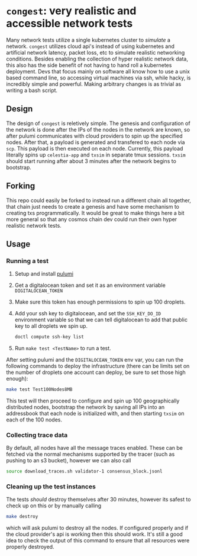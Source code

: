 # `congest`: very realistic and accessible network tests

Many network tests utilize a single kubernetes cluster to *simulate* a network.
`congest` utilizes cloud api's instead of using kubernetes and artificial
network latency, packet loss, etc to simulate realistic networking conditions.
Besides enabling the collection of hyper realistic network data, this also has
the side benefit of not having to hand roll a kubernetes deployment. Devs that
focus mainly on software all know how to use a unix based command line, so
accessing virtual machines via ssh, while hacky, is incredibly simple and
powerful. Making arbitrary changes is as trivial as writing a bash script.

## Design

The design of `congest` is reletively simple. The genesis and configuration of
the network is done after the IPs of the nodes in the network are known, so
after pulumi communicates with cloud providers to spin up the specified nodes.
After that, a payload is generated and transfered to each node via `scp`. This
payload is then executed on each node. Currently, this payload literally spins
up `celestia-app` and `txsim` in separate tmux sessions. `txsim` should start
running after about 3 minutes after the network begins to bootstrap.

## Forking

This repo could easily be forked to instead run a different chain all together,
that chain just needs to create a genesis and have some mechanism to creating
txs programmatically. It would be great to make things here a bit more general
so that any cosmos chain dev could run their own hyper realistic network tests.

## Usage

### Running a test

1) Setup and install [pulumi](https://www.pulumi.com/docs/install/)
2) Get a digitalocean token and set it as an environment variable `DIGITALOCEAN_TOKEN`
3) Make sure this token has enough permissions to spin up 100 droplets.
4) Add your ssh key to digitalocean, and set the `SSH_KEY_DO_ID` environment
   variable so that we can tell digitalocean to add that public key to all
   droplets we spin up.

   ```sh
   doctl compute ssh-key list
   ```

5) Run `make test <TestName>` to run a test.

After setting pulumi and the `DIGITALOCEAN_TOKEN` env var, you can run the
following commands to deploy the infrastructure (there can be limits set on the
number of droplets one account can deploy, be sure to set those high enough):

```sh
make test Test100Nodes8MB
```

This test will then proceed to configure and spin up 100 geographically
distributed nodes, bootstrap the network by saving all IPs into an addressbook
that each node is initialized with, and then starting `txsim` on each of the 100
nodes.

### Collecting trace data

By default, all nodes have all the message traces enabled. These can be fetched
via the normal mechanisms supported by the tracer (such as pushing to an s3
bucket), however we can also call

```sh
source download_traces.sh validator-1 consensus_block.jsonl
```

### Cleaning up the test instances

The tests *should* destroy themselves after 30 minutes, however its safest to
check up on this or by manually calling

```sh
make destroy
```

which will ask pulumi to destroy all the nodes. If configured properly and if
the cloud provider's api is working then this should work. It's still a good
idea to check the output of this command to ensure that all resources were
properly destroyed.
